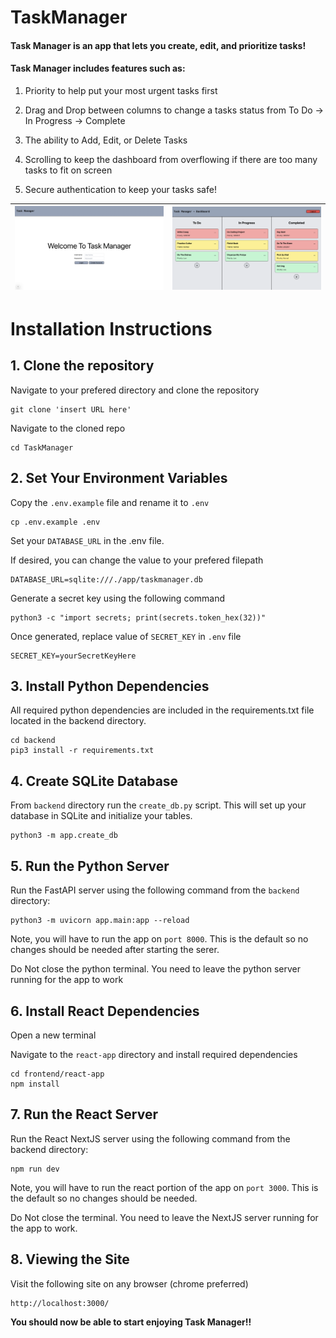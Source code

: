 # TaskManager

#### Task Manager is an app that lets you create, edit, and prioritize tasks!

#### Task Manager includes features such as: 
1. Priority to help put your most urgent tasks first

2. Drag and Drop between columns to change a tasks status from To Do -> In Progress -> Complete

3. The ability to Add, Edit, or Delete Tasks

4. Scrolling to keep the dashboard from overflowing if there are too many tasks to fit on screen

5. Secure authentication to keep your tasks safe!


| ![Home](frontend/react-app/public/home.png) | ![Dashboard](frontend/react-app/public/dashboard.png) |
| ------------------------------------------- | ------------------------------------------- |

# Installation Instructions 

## 1. Clone the repository
Navigate to your prefered directory and clone the repository
```
git clone 'insert URL here'
```
Navigate to the cloned repo
```
cd TaskManager
```
## 2. Set Your Environment Variables

Copy the `.env.example` file and rename it to `.env`
```
cp .env.example .env
```

Set your `DATABASE_URL` in the .env file. 

If desired, you can change the value to your prefered filepath 

```
DATABASE_URL=sqlite:///./app/taskmanager.db
```

Generate a secret key using the following command
```
python3 -c "import secrets; print(secrets.token_hex(32))"
```
Once generated, replace value of `SECRET_KEY` in `.env` file
```
SECRET_KEY=yourSecretKeyHere
```

## 3. Install Python Dependencies
All required python dependencies are included in the requirements.txt file located in the backend directory.
```
cd backend
pip3 install -r requirements.txt
```
## 4. Create SQLite Database
From `backend` directory run the `create_db.py` script. This will set up your database in SQLite and initialize your tables. 
```
python3 -m app.create_db
```
## 5. Run the Python Server
Run the FastAPI server using the following command from the `backend` directory:

```
python3 -m uvicorn app.main:app --reload
```

Note, you will have to run the app on `port 8000`. This is the default so no changes should be needed after starting the serer. 

Do Not close the python terminal. You need to leave the python server running for the app to work

## 6. Install React Dependencies
Open a new terminal

Navigate to the `react-app` directory and install required dependencies
```
cd frontend/react-app
npm install
```

## 7. Run the React Server
Run the React NextJS server using the following command from the backend directory:

```
npm run dev
```
Note, you will have to run the react portion of the app on `port 3000`. This is the default so no changes should be needed.

Do Not close the terminal. You need to leave the NextJS server running for the app to work.

## 8. Viewing the Site
Visit the following site on any browser (chrome preferred)
```
http://localhost:3000/
```

**You should now be able to start enjoying Task Manager!!**
